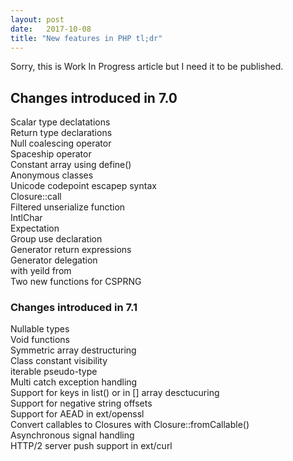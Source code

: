```yaml
---
layout: post
date:   2017-10-08
title: "New features in PHP tl;dr"
---
```

Sorry, this is Work In Progress article but I need it to be published.

## Changes introduced in 7.0

Scalar type declatations  
Return type declarations  
Null coalescing operator  
Spaceship operator  
Constant array using define()  
Anonymous classes  
Unicode codepoint escapep syntax  
Closure::call   
Filtered unserialize function  
IntlChar   
Expectation  
Group use declaration   
Generator return expressions  
Generator delegation  
    with yeild from  
Two new functions for CSPRNG   


### Changes introduced in 7.1

Nullable types  
Void functions  
Symmetric array destructuring  
Class constant visibility  
iterable pseudo-type  
Multi catch exception handling  
Support for keys in list() or in [] array desctucuring   
Support for negative string offsets  
Support for AEAD in ext/openssl   
Convert callables to Closures with Closure::fromCallable()   
Asynchronous signal handling   
HTTP/2 server push support in ext/curl  

